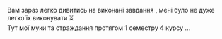 Вам зараз легко дивитись на виконані завдання , мені було не дуже легко їх виконувати ⏳
<br>Тут мої муки та страждання протягом 1 семестру 4 курсу ...
